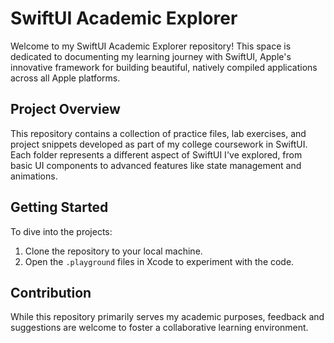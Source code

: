 # SwiftUI Academic Explorer

Welcome to my SwiftUI Academic Explorer repository! This space is dedicated to documenting my learning journey with SwiftUI, Apple's innovative framework for building beautiful, natively compiled applications across all Apple platforms.

## Project Overview

This repository contains a collection of practice files, lab exercises, and project snippets developed as part of my college coursework in SwiftUI. Each folder represents a different aspect of SwiftUI I've explored, from basic UI components to advanced features like state management and animations.

## Getting Started

To dive into the projects:

1. Clone the repository to your local machine.
2. Open the `.playground` files in Xcode to experiment with the code.

## Contribution

While this repository primarily serves my academic purposes, feedback and suggestions are welcome to foster a collaborative learning environment.
